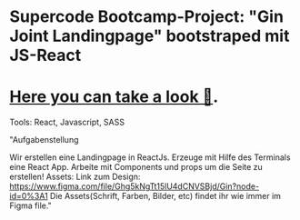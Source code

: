 # Supercode Bootcamp-Project:  "Gin Joint Landingpage"  bootstraped mit JS-React 

#  [Here you can take a look 👀](https://bathtube-gin-joint.netlify.app/).

Tools: React, Javascript, SASS 

"Aufgabenstellung

Wir erstellen eine Landingpage in ReactJs. Erzeuge mit Hilfe des Terminals eine React App. Arbeite mit Components und props um die Seite zu erstellen!
Assets:
Link zum Design: https://www.figma.com/file/Ghg5kNgTt15lU4dCNVSBjd/Gin?node-id=0%3A1
Die Assets(Schrift, Farben, Bilder, etc) findet ihr wie immer im Figma file."
